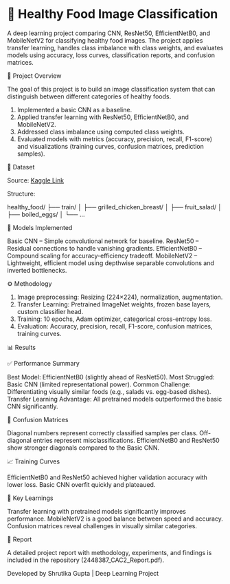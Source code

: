 # 🍎 Healthy Food Image Classification

A deep learning project comparing CNN, ResNet50, EfficientNetB0, and MobileNetV2 for classifying healthy food images. The project applies transfer learning, handles class imbalance with class weights, and evaluates models using accuracy, loss curves, classification reports, and confusion matrices.

📌 Project Overview

The goal of this project is to build an image classification system that can distinguish between different categories of healthy foods.

1. Implemented a basic CNN as a baseline.
2. Applied transfer learning with ResNet50, EfficientNetB0, and MobileNetV2.
3. Addressed class imbalance using computed class weights.
4. Evaluated models with metrics (accuracy, precision, recall, F1-score) and visualizations (training curves, confusion matrices, prediction samples).

📂 Dataset

Source: [Kaggle Link](https://www.kaggle.com/datasets/raflyramadan/healthy-food/data)

Structure:

healthy_food/
    ├── train/
    │   ├── grilled_chicken_breast/
    │   ├── fruit_salad/
    │   ├── boiled_eggs/
    │   └── ...


🧠 Models Implemented

Basic CNN – Simple convolutional network for baseline.
ResNet50 – Residual connections to handle vanishing gradients.
EfficientNetB0 – Compound scaling for accuracy-efficiency tradeoff.
MobileNetV2 – Lightweight, efficient model using depthwise separable convolutions and inverted bottlenecks.

⚙️ Methodology

1. Image preprocessing: Resizing (224×224), normalization, augmentation.
2. Transfer Learning: Pretrained ImageNet weights, frozen base layers, custom classifier head.
3. Training: 10 epochs, Adam optimizer, categorical cross-entropy loss.
4. Evaluation: Accuracy, precision, recall, F1-score, confusion matrices, training curves.

📊 Results

✅ Performance Summary

Best Model: EfficientNetB0 (slightly ahead of ResNet50).
Most Struggled: Basic CNN (limited representational power).
Common Challenge: Differentiating visually similar foods (e.g., salads vs. egg-based dishes).
Transfer Learning Advantage: All pretrained models outperformed the basic CNN significantly.

🔹 Confusion Matrices

Diagonal numbers represent correctly classified samples per class.
Off-diagonal entries represent misclassifications.
EfficientNetB0 and ResNet50 show stronger diagonals compared to the Basic CNN.

📈 Training Curves

EfficientNetB0 and ResNet50 achieved higher validation accuracy with lower loss.
Basic CNN overfit quickly and plateaued.

📌 Key Learnings

Transfer learning with pretrained models significantly improves performance.
MobileNetV2 is a good balance between speed and accuracy.
Confusion matrices reveal challenges in visually similar categories.

📄 Report

A detailed project report with methodology, experiments, and findings is included in the repository (2448387_CAC2_Report.pdf).

Developed by Shrutika Gupta | Deep Learning Project 
